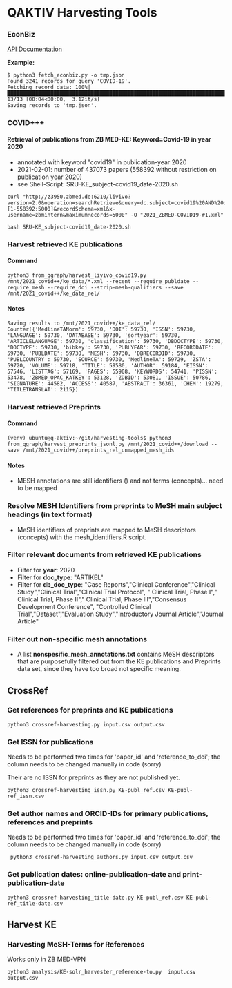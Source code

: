 # QAKTIV Harvesting Tools


### EconBiz

[API Documentation](https://api.econbiz.de/doc)

**Example:**

```
$ python3 fetch_econbiz.py -o tmp.json
Found 3241 records for query 'COVID-19'.
Fetching record data: 100%|████████████████████████████████████████████████████████████████████████████████████████████████████████████████████████████████████████████████████████| 13/13 [00:04<00:00,  3.12it/s]
Saving records to 'tmp.json'.
```

### COVID+++

#### Retrieval of publications from ZB MED-KE: Keyword=Covid-19 in year 2020
- annotated with keyword "covid19" in publication-year 2020
- 2021-02-01: number of 437073 papers (558392 without restriction on publication year 2020)
- see Shell-Script: SRU-KE_subject-covid19_date-2020.sh 
 
```
curl "http://z3950.zbmed.de:6210/livivo?version=2.0&operation=searchRetrieve&query=dc.subject=covid19%20AND%20dc.date=2020&facetLimit=0&startRecord=[1-558392:5000]&recordSchema=xml&x-username=zbmintern&maximumRecords=5000" -O "2021_ZBMED-COVID19-#1.xml" 
```
```
bash SRU-KE_subject-covid19_date-2020.sh
```

### Harvest retrieved **KE publications**

#### Command

```
python3 from_qgraph/harvest_livivo_covid19.py /mnt/2021_covid++/ke_data/*.xml --recent --require_publdate --require_mesh --require_doi --strip-mesh-qualifiers --save /mnt/2021_covid++/ke_data_rel/
```

#### Notes

```
Saving results to /mnt/2021_covid++/ke_data_rel/
Counter({'MedlineTANorm': 59730, 'DOI': 59730, 'ISSN': 59730, 'LANGUAGE': 59730, 'DATABASE': 59730, 'sortyear': 59730, 'ARTICLELANGUAGE': 59730, 'classification': 59730, 'DBDOCTYPE': 59730, 'DOCTYPE': 59730, 'bibkey': 59730, 'PUBLYEAR': 59730, 'RECORDDATE': 59730, 'PUBLDATE': 59730, 'MESH': 59730, 'DBRECORDID': 59730, 'PUBLCOUNTRY': 59730, 'SOURCE': 59730, 'MedlineTA': 59729, 'ZSTA': 59720, 'VOLUME': 59718, 'TITLE': 59580, 'AUTHOR': 59184, 'EISSN': 57546, 'LISTTAG': 57169, 'PAGES': 55908, 'KEYWORDS': 54741, 'PISSN': 53478, 'ZBMED_OPAC_KATKEY': 53128, 'ZDBID': 53081, 'ISSUE': 50786, 'SIGNATURE': 44582, 'ACCESS': 40587, 'ABSTRACT': 36361, 'CHEM': 19279, 'TITLETRANSLAT': 2115})
```

### Harvest retrieved **Preprints**

#### Command
```
(venv) ubuntu@q-aktiv:~/git/harvesting-tools$ python3 from_qgraph/harvest_preprints_jsonl.py /mnt/2021_covid++/download --save /mnt/2021_covid++/preprints_rel_unmapped_mesh_ids
```

#### Notes

- MESH annotations are still identifiers () and not terms (concepts)... need to be mapped

### Resolve MESH Identifiers from preprints to MeSH main subject headings (in text format)

- MeSH identifiers of preprints are mapped to MeSH descriptors (concepts) with the mesh_identifiers.R script.


### Filter relevant documents from retrieved **KE publications**
- Filter for **year**: 2020
- Filter for **doc_type**: "ARTIKEL"
- Filter for **db_doc_type**: "Case Reports","Clinical Conference","Clinical Study","Clinical Trial","Clinical Trial Protocol",
                        " Clinical Trial, Phase I"," Clinical Trial, Phase II"," Clinical Trial, Phase III","Consensus Development Conference",
                        "Controlled Clinical Trial","Dataset","Evaluation Study","Introductory Journal Article","Journal Article"

### Filter out non-specific mesh annotations 
- A list **nonspesific_mesh_annotations.txt** contains MeSH descriptors that are purposefully filtered out from the KE publications and Preprints data set, since they have too broad not specific meaning.


## CrossRef
### Get references for preprints and KE publications 
```
python3 crossref-harvesting.py input.csv output.csv
```
### Get ISSN for publications 
Needs to be performed two times for 'paper_id' and 'reference_to_doi'; the column needs to be changed manually in code (sorry)

Their are no ISSN for preprints as they are not published yet. 
```
python3 crossref-harvesting_issn.py KE-publ_ref.csv KE-publ-ref_issn.csv

```

### Get author names and ORCID-IDs for primary publications, references and preprints 
Needs to be performed two times for 'paper_id' and 'reference_to_doi'; the column needs to be changed manually in code (sorry)
```
 python3 crossref-harvesting_authors.py input.csv output.csv
```

### Get publication dates: online-publication-date and print-publication-date
```
python3 crossref-harvesting_title-date.py KE-publ_ref.csv KE-publ-ref_title-date.csv
```

## Harvest KE
### Harvesting MeSH-Terms for References 
 Works only in ZB MED-VPN 

```
python3 analysis/KE-solr_harvester_reference-to.py  input.csv output.csv 
```


